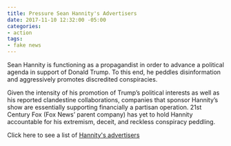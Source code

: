```yaml
---
title: Pressure Sean Hannity's Advertisers
date: 2017-11-10 12:32:00 -05:00
categories:
- action
tags:
- fake news
---
```


Sean Hannity is functioning as a propagandist in order to advance a political agenda in support of Donald Trump. To this end, he peddles disinformation and aggressively promotes discredited conspiracies.

Given the intensity of his promotion of Trump’s political interests as well as his reported clandestine collaborations, companies that sponsor Hannity’s show are essentially supporting financially a partisan operation. 21st Century Fox (Fox News’ parent company) has yet to hold Hannity accountable for his extremism, deceit, and reckless conspiracy peddling.

Click here to see a list of [Hannity's advertisers](http://bit.ly/2rQKKb7)